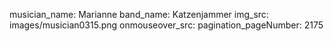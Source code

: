 musician_name: Marianne
band_name: Katzenjammer
img_src: images/musician0315.png
onmouseover_src: 
pagination_pageNumber: 2175